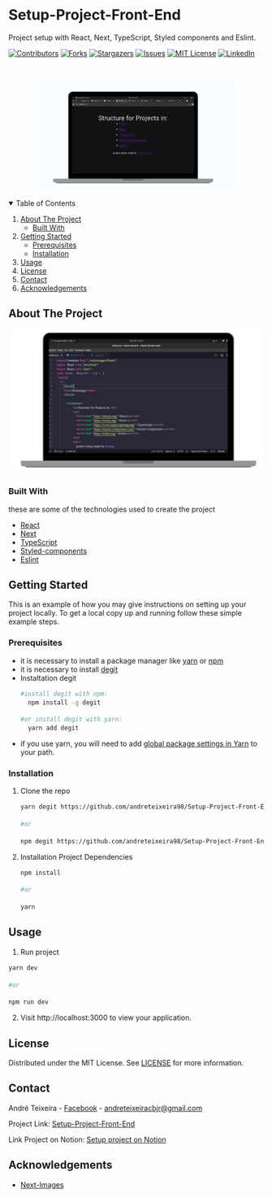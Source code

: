 # Setup-Project-Front-End
Project setup with React, Next, TypeScript, Styled components and Eslint.


<!-- PROJECT SHIELDS -->

[![Contributors][contributors-shield]][contributors-url]
[![Forks][forks-shield]][forks-url]
[![Stargazers][stars-shield]][stars-url]
[![Issues][issues-shield]][issues-url]
[![MIT License][license-shield]][license-url]
[![LinkedIn][linkedin-shield]][linkedin-url]

<!-- PROJECT LOGO -->
<br />
<p align="center">
    <img src="/src/assets/icon1-computer.png" width="384" height="216" />
</p>



<!-- TABLE OF CONTENTS -->
<details open="open">
  <summary>Table of Contents</summary>
  <ol>
    <li>
      <a href="#about-the-project">About The Project</a>
      <ul>
        <li><a href="#built-with">Built With</a></li>
      </ul>
    </li>
    <li>
      <a href="#getting-started">Getting Started</a>
      <ul>
        <li><a href="#prerequisites">Prerequisites</a></li>
        <li><a href="#installation">Installation</a></li>
      </ul>
    </li>
    <li><a href="#usage">Usage</a></li>
    <li><a href="#license">License</a></li>
    <li><a href="#contact">Contact</a></li>
    <li><a href="#acknowledgements">Acknowledgements</a></li>
  </ol>
</details>



<!-- ABOUT THE PROJECT -->
## About The Project

[![Product Name Screen Shot][product-screenshot]](https://example.com)

### Built With
these are some of the technologies used to create the project

* [React](https://reactjs.org/)
* [Next](https://nextjs.org/)
* [TypeScript](https://www.typescriptlang.org/)
* [Styled-components](https://styled-components.com)
* [Eslint](https://eslint.org/)


<!-- GETTING STARTED -->
## Getting Started

This is an example of how you may give instructions on setting up your project locally.
To get a local copy up and running follow these simple example steps.

### Prerequisites

* it is necessary to install a package manager like [yarn](https://classic.yarnpkg.com/en/docs/install#debian-stable) or [npm](https://www.npmjs.com/get-npm)
* it is necessary to install [degit](https://www.npmjs.com/package/degit)
* Instaltation degit
  ```sh
  #install degit with npm:
    npm install -g degit

  #or install degit with yarn:
    yarn add degit
  ```
 * if you use yarn, you will need to add [global package settings in Yarn](https://classic.yarnpkg.com/en/docs/cli/global/) to your path.

### Installation

1. Clone the repo
   ```sh
   yarn degit https://github.com/andreteixeira98/Setup-Project-Front-End.git

   #or

   npm degit https://github.com/andreteixeira98/Setup-Project-Front-End.git
   ```
2. Installation Project Dependencies
   ```sh
   npm install

   #or

   yarn
   ```

<!-- USAGE EXAMPLES -->
## Usage

1. Run project
  ```sh
  yarn dev

  #or

  npm run dev
  ```
2. Visit http://localhost:3000 to view your application.


<!-- LICENSE -->
## License

Distributed under the MIT License. See [LICENSE](https://github.com/andreteixeira98/Setup-Project-Front-End/blob/main/LICENSE) for more information.


<!-- CONTACT -->
## Contact

André Teixeira - [Facebook](https://www.facebook.com/andreteixeiravaz) - andreteixeiracbjr@gmail.com

Project Link: [Setup-Project-Front-End](https://github.com/andreteixeira98/Setup-Project-Front-End)

Link Project on Notion: [Setup project on Notion](https://www.notion.so/setup-projeto-React-Next-Typescript-styled-component-Eslint-0ca093c3257b4e3b9d356acde33fe285)


<!-- ACKNOWLEDGEMENTS -->
## Acknowledgements
* [Next-Images](https://www.npmjs.com/package/next-images)


<!-- MARKDOWN LINKS & IMAGES -->
<!-- https://www.markdownguide.org/basic-syntax/#reference-style-links -->
[contributors-shield]: https://img.shields.io/github/contributors/andreteixeira98/Setup-Project-Front-End.svg?style=for-the-badge
[contributors-url]: https://github.com/andreteixeira98/Setup-Project-Front-End/graphs/contributors
[forks-shield]: https://img.shields.io/github/forks/andreteixeira98/Setup-Project-Front-End.svg?style=for-the-badge
[forks-url]: https://github.com/andreteixeira98/Setup-Project-Front-End/network/members
[stars-shield]: https://img.shields.io/github/stars/andreteixeira98/Setup-Project-Front-End.svg?style=for-the-badge
[stars-url]: https://github.com/andreteixeira98/Setup-Project-Front-End/stargazers
[issues-shield]: https://img.shields.io/github/issues/andreteixeira98/Setup-Project-Front-End.svg?style=for-the-badge
[issues-url]: https://github.com/andreteixeira98/Setup-Project-Front-End/issues
[license-shield]: https://img.shields.io/github/license/andreteixeira98/Setup-Project-Front-End.svg?style=for-the-badge
[license-url]: https://github.com/andreteixeira98/Setup-Project-Front-End/blob/main/LICENSE
[linkedin-shield]: https://img.shields.io/badge/-LinkedIn-black.svg?style=for-the-badge&logo=linkedin&colorB=555
[linkedin-url]: https://linkedin.com/in/
[product-screenshot]: /src/assets/icon2-computer.png
